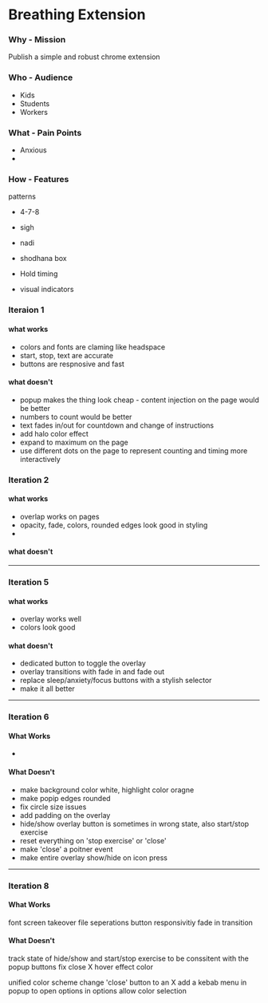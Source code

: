 # Breathing Extension

### Why - Mission
Publish a simple and robust chrome extension

### Who - Audience
- Kids
- Students
- Workers

### What - Pain Points
- Anxious
- 

### How - Features
patterns
- 4-7-8
- sigh
- nadi
- shodhana	box

- Hold timing
- visual indicators


### Iteraion 1
#### what works
- colors and fonts are claming like headspace
- start, stop, text are accurate
- buttons are respnosive and fast

#### what doesn't
- popup makes the thing look cheap - content injection on the page would be better
-  numbers to count would be better
- text fades in/out for countdown and change of instructions
- add halo color effect
- expand to maximum on the page
- use different dots on the page to represent counting and timing more interactively

### Iteration 2
#### what works
- overlap works on pages
- opacity, fade, colors, rounded edges look good in styling
- 

#### what doesn't

---
### Iteration 5
#### what works
- overlay works well
- colors look good

#### what doesn't
- dedicated button to toggle the overlay
- overlay transitions with fade in and fade out
- replace sleep/anxiety/focus buttons with a stylish selector
- make it all better

---
### Iteration 6
#### What Works
- 

#### What Doesn't
- make background color white, highlight color oragne
- make popip edges rounded
- fix circle size issues
- add padding on the overlay
- hide/show overlay button is sometimes in wrong state, also start/stop exercise
- reset everything on 'stop exercise' or 'close' 
- make 'close' a poitner event
- make entire overlay show/hide on icon press

---

### Iteration 8
#### What Works
font
screen takeover
file seperations
button responsivitiy
fade in transition

#### What Doesn't
track state of hide/show and start/stop exercise to be conssitent with the popup buttons
fix close X hover effect color

unified color scheme
change 'close' button to an X
add a kebab menu in popup to open options
in options allow color selection